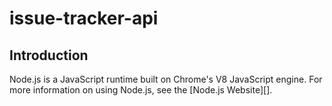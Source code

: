 # issue-tracker-api

## Introduction
Node.js is a JavaScript runtime built on Chrome's V8 JavaScript engine. For
more information on using Node.js, see the
[Node.js Website][].
